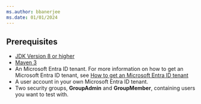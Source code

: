 ```yaml
---
ms.author: bbanerjee
ms.date: 01/01/2024
---
```


## Prerequisites

- [JDK Version 8 or higher](https://jdk.java.net/8/)
- [Maven 3](https://maven.apache.org/download.cgi)
- An Microsoft Entra ID tenant. For more information on how to get an Microsoft Entra ID tenant, see [How to get an Microsoft Entra ID tenant](/en-us/entra/identity-platform/quickstart-create-new-tenant)
- A user account in your own Microsoft Entra ID tenant.
- Two security groups, **GroupAdmin** and **GroupMember**, containing users you want to test with.
